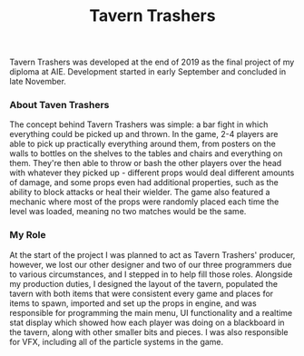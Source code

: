﻿---
layout: project
title: Tavern Trashers
year: 2019
genre: Action/Party
roles: Design, Production, Programming
featureimage: /assets/images/projects/taverntrashers.jpg
animatedimage: /assets/images/projects/taverntrashers.jpg
bannerimage: /assets/images/projects/taverntrashers.jpg
mainvideo:
downloadlinks:
galleryimages:
team:
  - Christopher-Robin Ebbinghaus
  - Callista Gale
  - Rebekah Ure
  - Tenzin Rongtsang
  - Clare Driscoll
  - Finlay McAndrew
  - Ishka Tsoflias
---

Tavern Trashers was developed at the end of 2019 as the final project of my diploma at AIE. Development started in early September and concluded in late November.

### About Taven Trashers
The concept behind Tavern Trashers was simple: a bar fight in which everything could be picked up and thrown. In the game, 2-4 players are able to pick up practically everything around them, from posters on the walls to bottles on the shelves to the tables and chairs and everything on them. They're then able to throw or bash the other players over the head with whatever they picked up - different props would deal different amounts of damage, and some props even had additional properties, such as the ability to block attacks or heal their wielder. The game also featured a mechanic where most of the props were randomly placed each time the level was loaded, meaning no two matches would be the same.

### My Role
At the start of the project I was planned to act as Tavern Trashers' producer, however, we lost our other designer and two of our three programmers due to various circumstances, and I stepped in to help fill those roles. Alongside my production duties, I designed the layout of the tavern, populated the tavern with both items that were consistent every game and places for items to spawn, imported and set up the props in engine, and was responsible for programming the main menu, UI functionality and a realtime stat display which showed how each player was doing on a blackboard in the tavern, along with other smaller bits and pieces. I was also responsible for VFX, including all of the particle systems in the game.